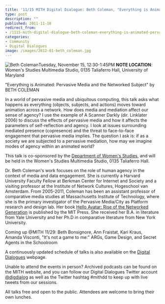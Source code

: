 ```yaml
---
title: '11/15 MITH Digital Dialogue: Beth Coleman, "Everything is Animated: Pervasive Media and the Networked Subject"'
type: post
description: ""
published: 2011-11-10
redirect_from: 
- /1115-mith-digital-dialogue-beth-coleman-everything-is-animated-pervasive-media-and-the-networked-subject/
categories:
- Community
- Digital Dialogues
image: /images/2012-01-beth_coleman.jpg
---
```

![Beth Coleman](/images/2012-01-beth_coleman.jpg)Tuesday, November 15, 12:30-1:45PM **NOTE LOCATION**: Women's Studies Multimedia Studio, 0135 Taliaferro Hall, University of Maryland

"Everything is Animated: Pervasive Media and the Networked Subject" by BETH COLEMAN

In a world of pervasive media and ubiquitous computing, this talk asks what happens as everything (objects, subjects, and actions) moves toward animation across a network. How does media and mediation affect our sense of agency? I use the example of A Scanner Darkly (dir. Linklater 2006) to discuss the effects of pervasive media and how it affects the parameters of self-reflection and agency. I look at issues surrounding mediated presence (copresence) and the threat to face-to-face engagement that pervasive media implies. The question I ask is: if as a society we are subjected to a pervasive mediation, how may we imagine modes of agency within an animated world?

This talk is co-sponsored by the [Department of Women's Studies](http://wmst.umd.edu/), and will be held in the Women's Studies Multimedia Studio, 0135 Taliaferro Hall.

Dr. Beth Coleman's work focuses on the role of human agency in the context of media and data engagement. She is currently a Harvard University Faculty Fellow at Berkman Center for Internet and Society and a visiting professor at the Institute of Network Cultures, Hogeschool van Amsterdam. From 2005-2011, Coleman has been an assistant professor of comparative media studies at Massachusetts Institute of Technology, where she is the primary investigator of the Pervasive Media/City as Platform research and design lab. Her book [Hello Avatar: Rise of the Networked Generation](http://mitpress.mit.edu/books/hello-avatar) is published by the MIT Press. She received her B.A. in literature from Yale University and her Ph.D in comparative literature from New York University.

Coming up @MITH 11/29: Beth Bonsignore, Ann Fraistat, Kari Kraus, Amanda Visconti, "It's not a game to me:" ARGs, Game Design, and Secret Agents in the Schoolroom

A continuously updated schedule of talks is also available on the [Digital Dialogues](../podcast/) webpage.

Unable to attend the events in person? Archived podcasts can be found on the MITH website, and you can follow our Digital Dialogues Twitter account [@digdialog](http://twitter.com/#%21/digdialog) as well as the Twitter hashtag #mithdd to keep up with live tweets from our sessions.

All talks free and open to the public. Attendees are welcome to bring their own lunches.
